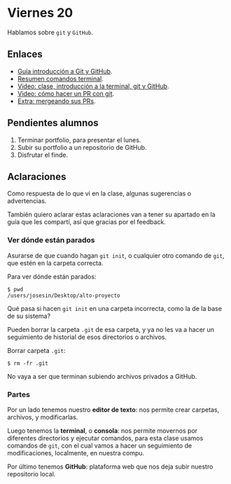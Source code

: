 # Viernes 20

Hablamos sobre `git` y `GitHub`.

## Enlaces

- [Guía introducción a Git y GitHub](https://nperrin.io/es/tech/guia-introduccion-a-git#introducci%C3%B3n).
- [Resumen comandos terminal](/apuntes/comandos-terminal.md).
- [Video: clase, introducción a la terminal, git y GitHub](https://youtu.be/bCjc1p0FWro).
- [Video: cómo hacer un PR con git](https://youtu.be/AOf6LdZS72w).
- [Extra: mergeando sus PRs](https://youtu.be/fhx6DtQvksE).

## Pendientes alumnos

1. Terminar portfolio, para presentar el lunes.
2. Subir su portfolio a un repositorio de GitHub.
3. Disfrutar el finde.

## Aclaraciones

Como respuesta de lo que vi en la clase, algunas sugerencias o advertencias.

También quiero aclarar estas aclaraciones van a tener su apartado en la guía que les compartí, así que gracias por el feedback.

### Ver dónde están parados

Asurarse de que cuando hagan `git init`, o cualquier otro comando de `git`, que estén en la carpeta correcta.

Para ver dónde están parados:

```console
$ pwd
/users/josesin/Desktop/alto-proyecto
```

Qué pasa si hacen `git init` en una carpeta incorrecta, como la de la base de su sistema?

Pueden borrar la carpeta `.git` de esa carpeta, y ya no les va a hacer un seguimiento de historial de esos directorios o archivos.

Borrar carpeta `.git`:

```console
$ rm -fr .git
```

No vaya a ser que terminan subiendo archivos privados a GitHub.

### Partes

Por un lado tenemos nuestro **editor de texto**: nos permite crear carpetas, archivos, y modificarlas.

Luego tenemos la **terminal**, o **consola**: nos permite movernos por diferentes directorios y ejecutar comandos, para esta clase usamos comandos de `git`, con el cual vamos a hacer un seguimiento de modificaciones, localmente, en nuestra compu.

Por último tenemos **GitHub**: plataforma web que nos deja subir nuestro repositorio local.
